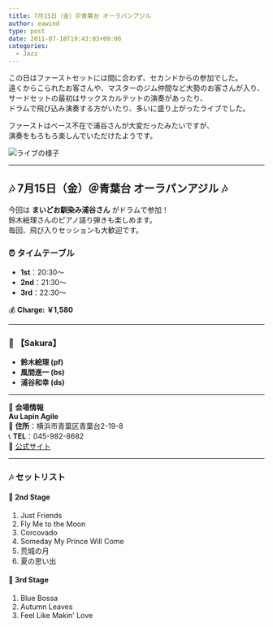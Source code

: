 ```yaml
---
title: 7月15日（金）＠青葉台 オーラパンアジル
author: eawind
type: post
date: 2011-07-18T19:43:03+09:00
categories:
  - Jazz
---
```

この日はファーストセットには間に合わず、セカンドからの参加でした。  
遠くからこられたお客さんや、マスターのジム仲間など大勢のお客さんが入り、  
サードセットの最初はサックスカルテットの演奏があったり、  
ドラムで飛び込み演奏する方がいたり、多いに盛り上がったライブでした。

ファーストはベース不在で浦谷さんが大変だったみたいですが、  
演奏をもろもろ楽しんでいただけたようです。

![ライブの様子](/img/2011/07/IMG_0137.jpg)

---

## **🎶 7月15日（金）＠青葉台 オーラパンアジル 🎶**

今回は **まいどお馴染み浦谷さん** がドラムで参加！  
鈴木絵理さんのピアノ語り弾きも楽しめます。  
毎回、飛び入りセッションも大歓迎です。

### ⏰ **タイムテーブル**
- **1st**：20:30〜  
- **2nd**：21:30〜  
- **3rd**：22:30〜  

💰 **Charge: ￥1,580**  

---

### 🎵 **【Sakura】**
- **鈴木絵理 (pf)**
- **風間進一 (bs)**
- **浦谷和幸 (ds)**

---

📍 **会場情報**  
**Au Lapin Agile**  
📌 **住所**：横浜市青葉区青葉台2-19-8  
📞 **TEL**：045-982-8682  
🔗 [公式サイト](http://www.geocities.jp/aulapinagile1/index.html)  

---

### 🎶 **セットリスト**
#### 🎵 **2nd Stage**
1. Just Friends  
2. Fly Me to the Moon  
3. Corcovado  
4. Someday My Prince Will Come  
5. 荒城の月  
6. 夏の思い出  

#### 🎵 **3rd Stage**
1. Blue Bossa  
2. Autumn Leaves  
3. Feel Like Makin' Love  
